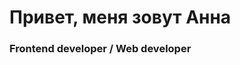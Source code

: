 <div id="header" aligh="center">
  <h1>Привет, меня зовут Анна </h1>
  <h3>Frontend developer / Web developer</h3>
</div>
<div id="socials" aligh="center">
  
</div>
